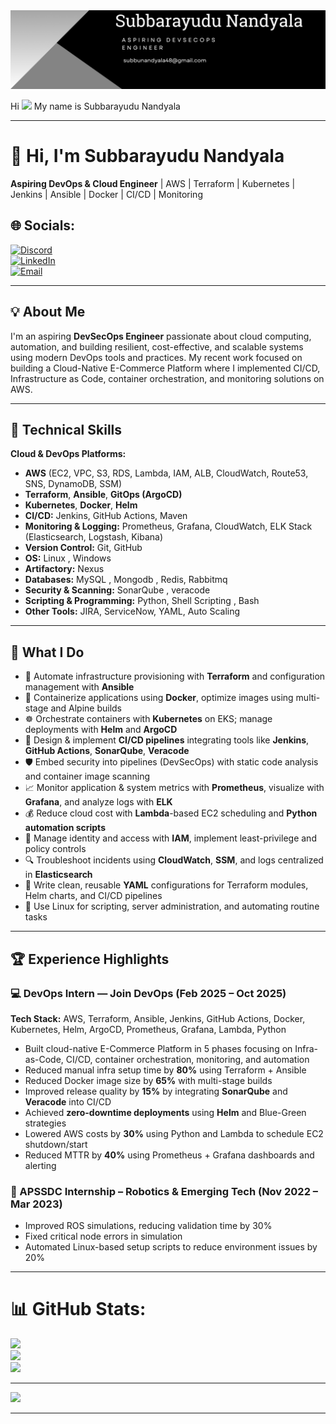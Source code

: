 <div align="center">
    <img src="https://raw.githubusercontent.com/subbu20n/subbu20n/main/assets/git_banner.png" alt="GitHub Banner" width="800"/>
</div>

Hi ![](https://user-images.githubusercontent.com/18350557/176309783-0785949b-9127-417c-8b55-ab5a4333674e.gif) My name is Subbarayudu Nandyala


--- 


# 👋 Hi, I'm Subbarayudu Nandyala  
**Aspiring DevOps & Cloud Engineer** | AWS | Terraform | Kubernetes | Jenkins | Ansible | Docker | CI/CD | Monitoring 

## 🌐 Socials:

[![Discord](https://img.shields.io/badge/Discord-%237289DA.svg?logo=discord&logoColor=white)](https://discord.gg/your-custom-invite)  
[![LinkedIn](https://img.shields.io/badge/LinkedIn-%230077B5.svg?logo=linkedin&logoColor=white)](https://www.linkedin.com/in/subbarayudu-nandyala/)  
[![Email](https://img.shields.io/badge/Email-D14836?logo=gmail&logoColor=white)](mailto:subbunandyala48@gmail.com)



---

## 💡 About Me   
I'm an aspiring **DevSecOps Engineer** passionate about cloud computing, automation, and building resilient, cost-effective, and scalable systems using modern DevOps tools and practices. My recent work focused on building a Cloud-Native E-Commerce Platform where I implemented CI/CD, Infrastructure as Code, container orchestration, and monitoring solutions on AWS.

---

## 🧰 Technical Skills  

**Cloud & DevOps Platforms:**  
- **AWS** (EC2, VPC, S3, RDS, Lambda, IAM, ALB, CloudWatch, Route53, SNS, DynamoDB, SSM)  
- **Terraform**, **Ansible**, **GitOps (ArgoCD)**  
- **Kubernetes**, **Docker**, **Helm**  
- **CI/CD:** Jenkins, GitHub Actions, Maven 
- **Monitoring & Logging:** Prometheus, Grafana, CloudWatch, ELK Stack (Elasticsearch, Logstash, Kibana)  
- **Version Control:** Git, GitHub
- **OS:** Linux , Windows
- **Artifactory:** Nexus
- **Databases:** MySQL , Mongodb , Redis, Rabbitmq 
- **Security & Scanning:** SonarQube , veracode 
- **Scripting & Programming:**  Python, Shell Scripting , Bash 
- **Other Tools:**  JIRA, ServiceNow, YAML, Auto Scaling 

---

## 💼 What I Do  

- 🚀 Automate infrastructure provisioning with **Terraform** and configuration management with **Ansible**  
- 🐳 Containerize applications using **Docker**, optimize images using multi-stage and Alpine builds  
- ☸️ Orchestrate containers with **Kubernetes** on EKS; manage deployments with **Helm** and **ArgoCD**  
- 🔁 Design & implement **CI/CD pipelines** integrating tools like **Jenkins**, **GitHub Actions**, **SonarQube**, **Veracode**  
- 🛡️ Embed security into pipelines (DevSecOps) with static code analysis and container image scanning  
- 📈 Monitor application & system metrics with **Prometheus**, visualize with **Grafana**, and analyze logs with **ELK**  
- 💰 Reduce cloud cost with **Lambda**-based EC2 scheduling and **Python automation scripts**  
- 🔐 Manage identity and access with **IAM**, implement least-privilege and policy controls  
- 🔍 Troubleshoot incidents using **CloudWatch**, **SSM**, and logs centralized in **Elasticsearch**  
- 🧪 Write clean, reusable **YAML** configurations for Terraform modules, Helm charts, and CI/CD pipelines  
- 🐧 Use Linux for scripting, server administration, and automating routine tasks  

--- 

## 🏆 Experience Highlights  

### 💻 DevOps Intern — Join DevOps (Feb 2025 – Oct 2025)   
**Tech Stack:** AWS, Terraform, Ansible, Jenkins, GitHub Actions, Docker, Kubernetes, Helm, ArgoCD, Prometheus, Grafana, Lambda, Python  
- Built cloud-native E-Commerce Platform in 5 phases focusing on Infra-as-Code, CI/CD, container orchestration, monitoring, and automation  
- Reduced manual infra setup time by **80%** using Terraform + Ansible  
- Reduced Docker image size by **65%** with multi-stage builds  
- Improved release quality by **15%** by integrating **SonarQube** and **Veracode** into CI/CD  
- Achieved **zero-downtime deployments** using **Helm** and Blue-Green strategies  
- Lowered AWS costs by **30%** using Python and Lambda to schedule EC2 shutdown/start  
- Reduced MTTR by **40%** using Prometheus + Grafana dashboards and alerting  

### 🤖 APSSDC Internship – Robotics & Emerging Tech (Nov 2022 – Mar 2023)  
- Improved ROS simulations, reducing validation time by 30%  
- Fixed critical node errors in simulation  
- Automated Linux-based setup scripts to reduce environment issues by 20%  

---

 # 📊 GitHub Stats:
![](https://github-readme-stats.vercel.app/api?username=subbu20n&theme=dark&hide_border=false&include_all_commits=false&count_private=false)<br/>
![](https://nirzak-streak-stats.vercel.app/?user=subbu20n&theme=dark&hide_border=false)<br/>
![](https://github-readme-stats.vercel.app/api/top-langs/?username=subbu20n&theme=dark&hide_border=false&include_all_commits=false&count_private=false&layout=compact)

---
[![](https://visitcount.itsvg.in/api?id=subbu20n&icon=0&color=0)](https://visitcount.itsvg.in)

<!-- Proudly created with GPRM ( https://gprm.itsvg.in ) --> 
---- 


